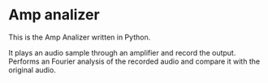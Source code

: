 # Amp analizer

This is the Amp Analizer written in Python.

It plays an audio sample through an amplifier and record the output.
Performs an Fourier analysis of the recorded audio and compare it with the original audio.
